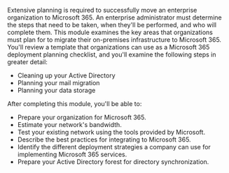 Extensive planning is required to successfully move an enterprise organization to Microsoft 365. An enterprise administrator must determine the steps that need to be taken, when they'll be performed, and who will complete them. This module examines the key areas that organizations must plan for to migrate their on-premises infrastructure to Microsoft 365. You'll review a template that organizations can use as a Microsoft 365 deployment planning checklist, and you'll examine the following steps in greater detail:

 -  Cleaning up your Active Directory
 -  Planning your mail migration
 -  Planning your data storage

After completing this module, you'll be able to:<br>

 -  Prepare your organization for Microsoft 365.
 -  Estimate your network's bandwidth.
 -  Test your existing network using the tools provided by Microsoft.
 -  Describe the best practices for integrating to Microsoft 365.
 -  Identify the different deployment strategies a company can use for implementing Microsoft 365 services.
 -  Prepare your Active Directory forest for directory synchronization.
